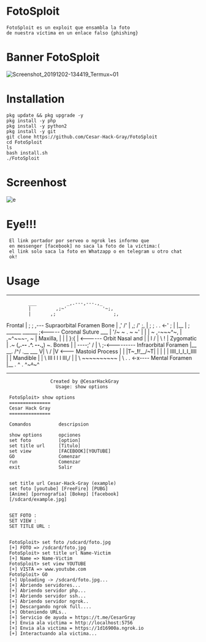 # FotoSploit
    FotoSploit es un exploit que ensambla la foto
    de nuestra víctima en un enlace falso {phishing}
# Banner FotoSploit 
![Screenshot_20191202-134419_Termux~01](https://user-images.githubusercontent.com/46208706/69989850-269e8280-150a-11ea-8ebc-7a585e17ade4.jpg)
# Installation 
    pkg update && pkg upgrade -y
    pkg install -y php
    pkg install -y python2
    pkg install -y git
    git clone https://github.com/Cesar-Hack-Gray/FotoSploit 
    cd FotoSploit
    ls
    bash install.sh 
    ./FotoSploit 
    
# Screenhost
![e](https://user-images.githubusercontent.com/46208706/69989984-70876880-150a-11ea-96ef-efe7a91f54f0.jpg)
# Eye!!!
     El link portador por serveo o ngrok les informo que
     en messenger [facebook] no saca la foto de la víctima:(
     el link solo saca la foto en Whatzapp o en telegram u otro chat
     ok!
# Usage
    
   _____________________________________________________________________
            ___           _,.---,---.,_
            |         ,;~'             '~;,
            |       ,;                     ;,
   Frontal  |      ;                        ; ,--- Supraorbital Foramen
    Bone    |     ,'                        /'
            |    ,;                       /' ;,
            |    ; ;      .          . <-'  ; |
            |__  | ;   ______       ______   ;<----- Coronal Suture
           ___   |  '/~ ~ . ~ ~\'  |
           |     |  ~  ,-~~~^~, | ,~^~~~-,  ~  |
 Maxilla,  |      |   |        }:{        | <------ Orbit
Nasal and  |      |   l       / | \       !   |
Zygomatic  |      .~  (__,.-- .^. --.,__)  ~.
  Bones    |      |    ----;' / | \  ;-<--------- Infraorbital Foramen
           |__     \__.       \/^\/       .__
              ___   V| \                 / |V <--- Mastoid Process
              |      | |T~\___!___!___/~T| |
              |      | | IIII_I_I_I_IIII | |
     Mandible |      |  \ III I I I III,/  |
              |       \    ~~~~~~~~~~
              |         \   .       . <-x---- Mental Foramen
              |__         \.    ^    .
                            ^~~~^~~~^
  _________________________________________________________________
                    Created by @CesarHackGray
                      Usage: show options

     FotoSploit> show options
     ===============
     Cesar Hack Gray
     ===============
     
     Comandos          descripsion
     
     show options      opciones
     set foto          [option]
     set title url     [Titulo]
     set view          [FACEBOOK][YOUTUBE]
     GO                Comenzar
     run               Comenzar
     exit              Salir
     
     
     set title url Cesar-Hack-Gray (example)
     set foto [youtube] [FreeFire] [PUBG]
     [Anime] [pornografia] [Bokep] [facebook]
     [/sdcard/example.jpg]
     
     
     SET FOTO :
     SET VIEW :
     SET TITLE URL :
     
     
     FotoSploit> set foto /sdcard/foto.jpg
     [+] FOTO => /sdcard/foto.jpg
     FotoSploit> set title url Name-Victim
     [+] Name => Name-Victim
     FotoSploit> set view YOUTUBE
     [+] VISTA => www.youtube.com
     FotoSploit> GO
     [+] Uploading -> /sdcard/foto.jpg...
     [+] Abriendo servidores...
     [+] Abriendo servidor php...
     [+] Abriendo servidor ssh...
     [+] Abriendo servidor ngrok..
     [+] Descargando ngrok full....
     [+] Obteniendo URLs..
     [+] Servicio de ayuda = https://t.me/CesarGray
     [+] Envia ala victima = http://localhost:5756
     [+] Envia ala victima = https://1d16900a.ngrok.io
     [+] Interactuando ala victima...


  
           
              
              
              
     
 
              
                      
  
 
 

   

   
   
   
   
   
   

   







